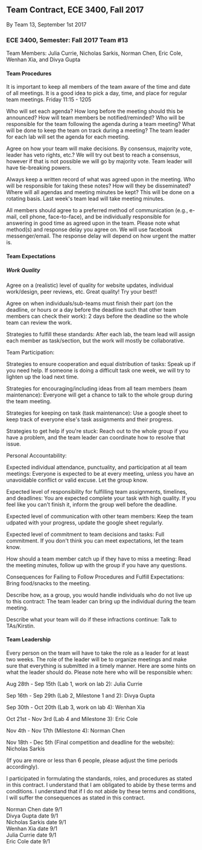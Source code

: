 ## Team Contract, ECE 3400, Fall 2017

By Team 13, September 1st 2017

### ECE 3400, Semester: Fall 2017 Team #13

Team Members: Julia Currie, Nicholas Sarkis, Norman Chen, Eric Cole, Wenhan Xia, and Divya Gupta

#### Team Procedures

It is important to keep all members of the team aware of the time and date of all meetings. It is a good idea to pick a day, time, and place for regular team meetings. Friday 11:15 - 1205

Who will set each agenda? How long before the meeting should this be announced? How will team members be notified/reminded? Who will be responsible for the team following the agenda during a team meeting? What will be done to keep the team on track during a meeting? The team leader for each lab will set the agenda for each meeting.

Agree on how your team will make decisions. By consensus, majority vote, leader has veto rights, etc.? We will try out best to reach a consensus, however if that is not possible we will go by majority vote. Team leader will have tie-breaking powers.

Always keep a written record of what was agreed upon in the meeting. Who will be responsible for taking these notes? How will they be disseminated? Where will all agendas and meeting minutes be kept? This will be done on a rotating basis. Last week's team lead will take meeting minutes.

All members should agree to a preferred method of communication (e.g., e-mail, cell phone, face-to-face), and be individually responsible for answering in good time as agreed upon in the team. Please note what method(s) and response delay you agree on. We will use facebook messenger/email. The response delay will depend on how urgent the matter is.

#### Team Expectations

##### Work Quality

Agree on a (realistic) level of quality for website updates, individual work/design, peer reviews, etc. Great quality! Try your best!!

Agree on when individuals/sub-teams must finish their part (on the deadline, or hours or a day before the deadline such that other team members can check their work): 2 days before the deadline so the whole team can review the work.

Strategies to fulfill these standards: After each lab, the team lead will assign each member as task/section, but the work will mostly be collaborative.

Team Participation:

Strategies to ensure cooperation and equal distribution of tasks: Speak up if you need help. If someone is doing a difficult task one week, we will try to lighten up the load next time.

Strategies for encouraging/including ideas from all team members (team maintenance): Everyone will get a chance to talk to the whole group during the team meeting.

Strategies for keeping on task (task maintenance): Use a google sheet to keep track of everyone else's task assignments and their progress.

Strategies to get help if you're stuck: Reach out to the whole group if you have a problem, and the team leader can coordinate how to resolve that issue.

Personal Accountability:

Expected individual attendance, punctuality, and participation at all team meetings: Everyone is expected to be at every meeting, unless you have an unavoidable conflict or valid excuse. Let the group know.

Expected level of responsibility for fulfilling team assignments, timelines, and deadlines: You are expected complete your task with high quality. If you feel like you can't finish it, inform the group well before the deadline.

Expected level of communication with other team members: Keep the team udpated with your progress, update the google sheet regularly. 

Expected level of commitment to team decisions and tasks: Full commitment. If you don't think you can meet expectations, let the team know.

How should a team member catch up if they have to miss a meeting: Read the meeting minutes, follow up with the group if you have any questions.

Consequences for Failing to Follow Procedures and Fulfill Expectations: Bring food/snacks to the meeting.

Describe how, as a group, you would handle individuals who do not live up to this contract: The team leader can bring up the individual during the team meeting.

Describe what your team will do if these infractions continue: Talk to TAs/Kirstin.

#### Team Leadership

Every person on the team will have to take the role as a leader for at least two weeks. The role of the leader will be to organize meetings and make sure that everything is submitted in a timely manner. Here are some hints on what the leader should do. Please note here who will be responsible when:

Aug 28th - Sep 15th (Lab 1, work on lab 2): Julia Currie

Sep 16th - Sep 29th (Lab 2, Milestone 1 and 2): Divya Gupta

Sep 30th - Oct 20th (Lab 3, work on lab 4): Wenhan Xia

Oct 21st - Nov 3rd (Lab 4 and Milestone 3): Eric Cole

Nov 4th - Nov 17th (Milestone 4): Norman Chen

Nov 18th - Dec 5th (Final competition and deadline for the website): Nicholas Sarkis

(If you are more or less than 6 people, please adjust the time periods accordingly).

I participated in formulating the standards, roles, and procedures as stated in this contract.
I understand that I am obligated to abide by these terms and conditions.
I understand that if I do not abide by these terms and conditions, I will suffer the consequences as stated in this contract. 

Norman Chen date 9/1 <br />
Divya Gupta date 9/1 <br />
Nicholas Sarkis date 9/1 <br />
Wenhan Xia date 9/1 <br />
Julia Currie date 9/1 <br />
Eric Cole date 9/1 <br />
